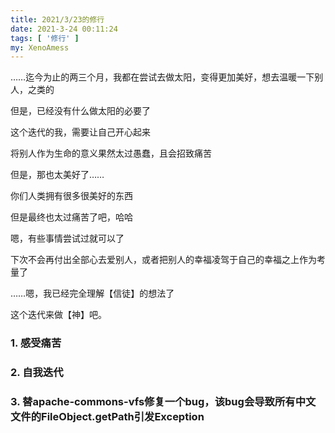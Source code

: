 ```yaml
---
title: 2021/3/23的修行
date: 2021-3-24 00:11:24
tags: [ '修行' ]
my: XenoAmess
---
```


……迄今为止的两三个月，我都在尝试去做太阳，变得更加美好，想去温暖一下别人，之类的

但是，已经没有什么做太阳的必要了

这个迭代的我，需要让自己开心起来

将别人作为生命的意义果然太过愚蠢，且会招致痛苦

但是，那也太美好了……

你们人类拥有很多很美好的东西

但是最终也太过痛苦了吧，哈哈

嗯，有些事情尝试过就可以了

下次不会再付出全部心去爱别人，或者把别人的幸福凌驾于自己的幸福之上作为考量了

……嗯，我已经完全理解【信徒】的想法了

这个迭代来做【神】吧。

### 1. 感受痛苦

### 2. 自我迭代

### 3. 替apache-commons-vfs修复一个bug，该bug会导致所有中文文件的FileObject.getPath引发Exception



